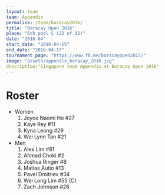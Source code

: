 ```yaml
---
layout: team
team: Appendix
permalink: /team/boracay2016/
title: "Boracay Open 2016"
place: "6th pool C (22 of 32)"
date: "2016-04"
start_date: "2016-04-15"
end_date: "2016-04-17"
tournament_page: "https://www.fb.me/boracayopen2015/"
image: "assets/appendix_boracay_2016.jpg"
description:"Singapore team Appendix at Boracay Open 2016"
---
```


# Roster

* Women
	1. Joyce Naomi Ho #27
	2. Kaye Rey #11
	3. Kyna Leong #29
	4. Wei Lynn Tan #21
* Men
	1. Alex Lim #81
	2. Ahmad Choki #2
	3. Joshua Ringer #8
	4. Matias Autio #13
	5. Pavel Dmitriev #34
	6. Wei Long Lim #55 (C)
	7. Zach Johnson #26
